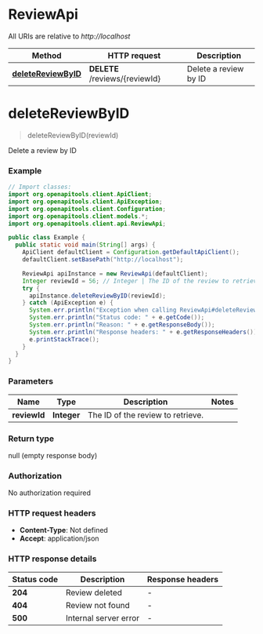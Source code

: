 # ReviewApi

All URIs are relative to *http://localhost*

| Method | HTTP request | Description |
|------------- | ------------- | -------------|
| [**deleteReviewByID**](ReviewApi.md#deleteReviewByID) | **DELETE** /reviews/{reviewId} | Delete a review by ID |


<a name="deleteReviewByID"></a>
# **deleteReviewByID**
> deleteReviewByID(reviewId)

Delete a review by ID

### Example
```java
// Import classes:
import org.openapitools.client.ApiClient;
import org.openapitools.client.ApiException;
import org.openapitools.client.Configuration;
import org.openapitools.client.models.*;
import org.openapitools.client.api.ReviewApi;

public class Example {
  public static void main(String[] args) {
    ApiClient defaultClient = Configuration.getDefaultApiClient();
    defaultClient.setBasePath("http://localhost");

    ReviewApi apiInstance = new ReviewApi(defaultClient);
    Integer reviewId = 56; // Integer | The ID of the review to retrieve.
    try {
      apiInstance.deleteReviewByID(reviewId);
    } catch (ApiException e) {
      System.err.println("Exception when calling ReviewApi#deleteReviewByID");
      System.err.println("Status code: " + e.getCode());
      System.err.println("Reason: " + e.getResponseBody());
      System.err.println("Response headers: " + e.getResponseHeaders());
      e.printStackTrace();
    }
  }
}
```

### Parameters

| Name | Type | Description  | Notes |
|------------- | ------------- | ------------- | -------------|
| **reviewId** | **Integer**| The ID of the review to retrieve. | |

### Return type

null (empty response body)

### Authorization

No authorization required

### HTTP request headers

 - **Content-Type**: Not defined
 - **Accept**: application/json

### HTTP response details
| Status code | Description | Response headers |
|-------------|-------------|------------------|
| **204** | Review deleted |  -  |
| **404** | Review not found |  -  |
| **500** | Internal server error |  -  |

